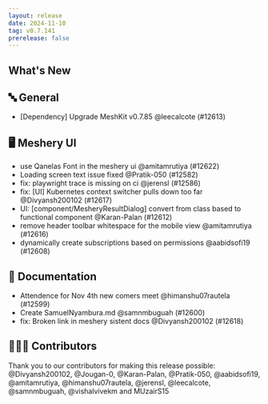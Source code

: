 ```yaml
---
layout: release
date: 2024-11-10
tag: v0.7.141
prerelease: false
---
```


## What's New

## 🔤 General

- [Dependency] Upgrade MeshKit v0.7.85 @leecalcote (#12613)

## 🖥 Meshery UI

- use Qanelas Font in the meshery ui @amitamrutiya (#12622)
- Loading screen text issue fixed @Pratik-050 (#12582)
- fix: playwright trace is missing on ci @jerensl (#12586)
- fix: [UI] Kubernetes context switcher pulls down too far @Divyansh200102 (#12617)
- UI: [component/MesheryResultDialog] convert from class based to functional component @Karan-Palan (#12612)
- remove header toolbar whitespace for the mobile view @amitamrutiya (#12616)
- dynamically create subscriptions based on permissions @aabidsofi19 (#12608)

## 📖 Documentation

- Attendence for Nov 4th new comers meet @himanshu07rautela (#12599)
- Create SamuelNyambura.md @samnmbuguah (#12600)
- fix: Broken link in meshery sistent docs @Divyansh200102 (#12618)

## 👨🏽‍💻 Contributors

Thank you to our contributors for making this release possible:
@Divyansh200102, @Jougan-0, @Karan-Palan, @Pratik-050, @aabidsofi19, @amitamrutiya, @himanshu07rautela, @jerensl, @leecalcote, @samnmbuguah, @vishalvivekm and MUzairS15
